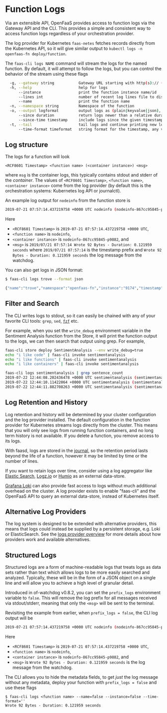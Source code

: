 # Function Logs

Via an extensible API, OpenFaaS provides access to function logs via the Gateway API and the CLI. This provides a simple and consistent way to access function logs regardless of your orchestration provider.

The log provider for Kubernetes `faas-netes` fetches records directly from the Kubernetes API, so it will give similar output to `kubectl logs -n openfaas-fn deploy/function`.

The `faas-cli logs NAME` command will stream the logs for the named function.  By default, it will attempt to follow the logs, but you can control the behavior of the stream using these flags

```sh
  -g, --gateway string           Gateway URL starting with http(s):// (default "http://127.0.0.1:8080")
  -h, --help                     help for logs
      --instance                 print the function instance name/id
      --lines int                number of recent log lines file to display. Defaults to -1, unlimited if <=0 (default -1)
      --name                     print the function name
  -n, --namespace string         Namespace of the function
  -o, --output logformat         output logs as (plain|keyvalue|json), JSON includes all available keys
      --since duration           return logs newer than a relative duration like 5s
      --since-time timestamp     include logs since the given timestamp (RFC3339)
  -t, --tail                     tail logs and continue printing new logs until the end of the request, up to 30s (default true)
      --time-format timeformat   string format for the timestamp, any value go time format string is allowed, empty will not print the timestamp (default 2006-01-02T15:04:05Z07:00)
```

## Log structure

The logs for a function will look

```
<RCF8601 Timestamp> <function name> (<container instance>) <msg>
```

where `msg` is the container logs, this typically contains stdout and stderr of the _container_.  The values of `<RCF8601 Timestamp>`, `<function name>`, `<container instance>` come from the log provider (by default this is the orchestration systems: Kubernetes log API or journalctl).

An example log output for `nodeinfo` from the function store is

```sh
2019-07-21 07:57:14.437219758 +0000 UTC nodeinfo (nodeinfo-867cc95845-p9882) 2019/07/21 07:57:14 Wrote 92 Bytes - Duration: 0.121959 seconds
```
Here

* `<RCF8601 Timestamp>` is `2019-07-21 07:57:14.437219758 +0000 UTC`,
* `<function name>` is `nodeinfo`,
* `<container instance>` is `nodeinfo-867cc95845-p9882`, and
* `<msg>` is `2019/07/21 07:57:14 Wrote 92 Bytes - Duration: 0.121959 seconds` where `2019/07/21 07:57:14` is the timestamp prefix and `Wrote 92 Bytes - Duration: 0.121959 seconds` the log message from the watchdog.

You can also get logs in JSON format:

```bash
$ faas-cli logs trove --format json

{"name":"trove","namespace":"openfaas-fn","instance":"9174","timestamp":"2021-02-12T17:01:03.088068Z","text":"User requested \"Insiders Update: 1st Feb 2020 - Java, KubeCon, Istio, Crossplane and more!\""}
```

## Filter and Search

The CLI writes logs to stdout, so it can easily be chained with any of your favorite CLI tools: `grep`, `sed`, [`fzf`](https://github.com/junegunn/fzf) etc.

For example, when you set the `write_debug` environment variable in the Sentiment Analysis function from the Store, it will print the function output to the logs, we can then search that output using grep.  For example,

```sh
faas-cli store deploy SentimentAnalysis --env write_debug=true
echo "i like code" | faas-cli invoke sentimentanalysis
echo "i like functions" | faas-cli invoke sentimentanalysis
echo "i like containers" | faas-cli invoke sentimentanalysis

faas-cli logs sentimentanalysis | grep sentence_count
2019-07-22 12:44:08.202436478 +0000 UTC sentimentanalysis (sentimentanalysis-7887c5d8c5-5rnb5) {"polarity": 0.0, "sentence_count": 1, "subjectivity": 0.0}
2019-07-22 12:44:10.11422064 +0000 UTC sentimentanalysis (sentimentanalysis-7887c5d8c5-5rnb5) {"polarity": 0.0, "sentence_count": 1, "subjectivity": 0.0}
2019-07-22 12:44:11.882708263 +0000 UTC sentimentanalysis (sentimentanalysis-7887c5d8c5-5rnb5) {"polarity": 0.0, "sentence_count": 1, "subjectivity": 0.0}
```

## Log Retention and History

Log retention and history will be determined by your cluster configuration and the log provider installed. The default configuration in the function provider for Kubernetes streams logs directly from the cluster. This means that you will only see logs from running function containers, and no long term history is not available. If you delete a function, you remove access to its logs.

With faasd, logs are stored in the [journal](https://wiki.archlinux.org/index.php/Systemd/Journal), so the retention period lasts beyond the life of a function, however it may be limited by time or the number of lines.

If you want to retain logs over time, consider using a log aggregator like [Elastic Search](https://www.elastic.co/), [Logz.io](https://logz.io) or [Humio](https://www.humio.com) as an external data-store.

[Grafana Loki](https://grafana.com/oss/loki/) can also provide fast access to logs without much additional overhead on the cluster. A log provider exists to enable "faas-cli" and the OpenFaaS API to query an external data-store, instead of Kubernetes itself.

## Alternative Log Providers

The log system is designed to be extended with alternative providers, this means that logs could instead be supplied by a persistent storage, e.g. Loki or ElasticSearch.  See the [logs provider overview](../architecture/logs-provider.md) for more details about how providers work and available alternatives.

## Structured Logs

Structured logs are a form of machine-readable logs that treats logs as data sets rather than text which allows logs to be more easily searched and analyzed. Typically, these will be in the form of a JSON object on a single line and will allow you to achieve a high level of granular detail.

Introduced in of-watchdog v0.8.2, you can set the `prefix_logs` environment variable to `false`. This will remove the log prefix for all messages received via stdout/stderr, meaning that only the `<msg>` will be sent to the terminal.

Revisiting the example from earlier, when `prefix_logs = false`, the CLI log output will be

```sh
2019-07-21 07:57:14.437219758 +0000 UTC nodeinfo (nodeinfo-867cc95845-p9882) Wrote 92 Bytes - Duration: 0.121959 seconds
```
Here

* `<RCF8601 Timestamp>` is `2019-07-21 07:57:14.437219758 +0000 UTC`,
* `<function name>` is `nodeinfo`,
* `<container instance>` is `nodeinfo-867cc95845-p9882`, and
* `<msg>` is `Wrote 92 Bytes - Duration: 0.121959 seconds` is the log message from the watchdog.

The CLI allows you to hide the metadata fields, to get _just_ the log message without any metadata, deploy your function with `prefix_logs = false` and use these flags

```
$ faas-cli logs <function name> --name=false --instance=false --time-format=''
Wrote 92 Bytes - Duration: 0.121959 seconds
```